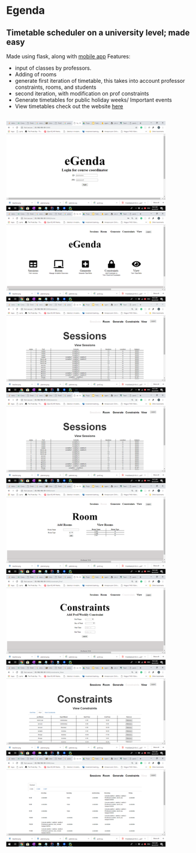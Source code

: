 # Egenda 

## Timetable scheduler on a university level; made easy
Made using flask, along with [mobile app](https://github.com/Ainul-MdRazib/SUTD-eGenda)
Features:
* input of classes by professors.
* Adding of rooms 
* generate first iteration of timetable, this takes into account professor constraints, rooms, and students
* second iteration, with modification on prof constraints
* Generate timetables for public holiday weeks/ Important events
* View timetables
check out the website [here](http://35.198.199.181:5000/)

</br >
 <img src="https://github.com/HoJinKind/Flask-projects/blob/master/images/Screenshot%20(167).png" alt="alt text"  img width="425"/>   <img src="https://github.com/HoJinKind/Flask-projects/blob/master/images/Screenshot%20(168).png" alt="alt text"  img width="425"/> 
 <img src="https://github.com/HoJinKind/Flask-projects/blob/master/images/Screenshot%20(169).png" alt="alt text"  img width="425"/> 
  <img src="https://github.com/HoJinKind/Flask-projects/blob/master/images/Screenshot%20(170).png" alt="alt text"  img width="425"/> 
   <img src="https://github.com/HoJinKind/Flask-projects/blob/master/images/Screenshot%20(171).png" alt="alt text"  img width="425"/> 
    <img src="https://github.com/HoJinKind/Flask-projects/blob/master/images/Screenshot%20(172).png" alt="alt text"  img width="425"/> 
     <img src="https://github.com/HoJinKind/Flask-projects/blob/master/images/Screenshot%20(173).png" alt="alt text"  img width="425"/> 
      <img src="https://github.com/HoJinKind/Flask-projects/blob/master/images/Screenshot%20(174).png" alt="alt text"  img width="425"/> 
